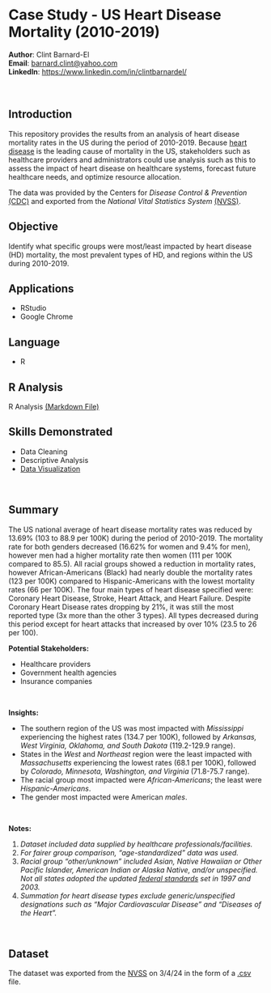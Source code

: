 # Case Study - US Heart Disease Mortality (2010-2019)

**Author**: Clint Barnard-El <br />
**Email**: barnard.clint@yahoo.com <br />
**LinkedIn**: https://www.linkedin.com/in/clintbarnardel/  <br />
<br />
<br />

## Introduction
This repository provides the results from an analysis of heart disease mortality rates in the US during the period of 2010-2019. Because [heart disease](https://www.cdc.gov/heartdisease/facts.htm) is the leading cause of mortality in the US, stakeholders such as healthcare providers and administrators could use analysis such as this to assess the impact of heart disease on healthcare systems, forecast future healthcare needs, and optimize resource allocation.

The data was provided by the Centers for *Disease Control & Prevention* [(CDC)](https://www.cdc.gov/) and exported from the *National Vital Statistics System* [(NVSS)](https://data.cdc.gov/Heart-Disease-Stroke-Prevention/National-Vital-Statistics-System-NVSS-National-Car/kztq-p2jf/about_data). 
<br />

## Objective

Identify what specific groups were most/least impacted by heart disease (HD) mortality, the most prevalent types of HD, and regions within the US during 2010-2019.
<br />

## Applications

- RStudio
- Google Chrome

## Language 
- R

## R Analysis

R Analysis [(Markdown File)](https://github.com/clintbel/case-study-heart-disease-2010-2019/blob/main/heart_disease_case_study_20240312.md) 
<br />


## Skills Demonstrated

- Data Cleaning
- Descriptive Analysis
- [Data Visualization](https://github.com/clintbel/case-study-heart-disease-2010-2019/tree/main/docs)
<br />

## Summary

The US national average of heart disease mortality rates was reduced by 13.69% (103 to 88.9 per 100K) during the period of 2010-2019. The mortality rate for both genders decreased (16.62% for women and 9.4% for men),  however men had a higher mortality rate then women (111 per 100K compared to 85.5). All racial groups showed a reduction in mortality rates, however African-Americans (Black) had nearly double the mortality rates (123 per 100K) compared to Hispanic-Americans with the lowest mortality rates (66 per 100K). 
The four main types of heart disease specified were: Coronary Heart Disease, Stroke, Heart Attack, and Heart Failure. Despite Coronary Heart Disease rates dropping by 21%, it was still the most reported type (3x more than the other 3 types). All types decreased during this period except for heart attacks that increased by over 10% (23.5 to 26 per 100). 

**Potential Stakeholders:**
- Healthcare providers 
- Government health agencies
- Insurance companies
<br />

**Insights:**
- The southern region of the US was most impacted with *Mississippi* experiencing the highest rates (134.7 per 100K), followed by *Arkansas, West Virginia, Oklahoma, and South Dakota* (119.2-129.9 range). 
- States in the *West* and *Northeast* region were the least impacted with *Massachusetts* experiencing the lowest rates (68.1 per 100K), followed by *Colorado, Minnesota, Washington, and Virginia* (71.8-75.7 range).
- The racial group most impacted were *African-Americans*; the least were *Hispanic-Americans*.
- The gender most impacted were American *males*.
<br />


**Notes:**

1.	*Dataset included data supplied by healthcare professionals/facilities.*
2.	*For fairer group comparison, “age-standardized” data was used.* 
3.	*Racial group “other/unknown” included Asian, Native Hawaiian or Other Pacific Islander, American Indian or Alaska Native, and/or unspecified. Not all states adopted the updated [federal standards](https://www.cdc.gov/nchs/hus/sources-definitions/race.htm) set in 1997 and 2003.*
4.	*Summation for heart disease types exclude generic/unspecified designations such as “Major Cardiovascular Disease” and “Diseases of the Heart”.*
<br />


## Dataset
The dataset was exported from the [NVSS](https://data.cdc.gov/Heart-Disease-Stroke-Prevention/National-Vital-Statistics-System-NVSS-National-Car/kztq-p2jf/about_data) on 3/4/24 in the form of a [.csv](https://github.com/clintbel/case-study-heart-disease-2010-2019/blob/main/docs/nvss_hd_2010_2020_raw.csv) file. 
